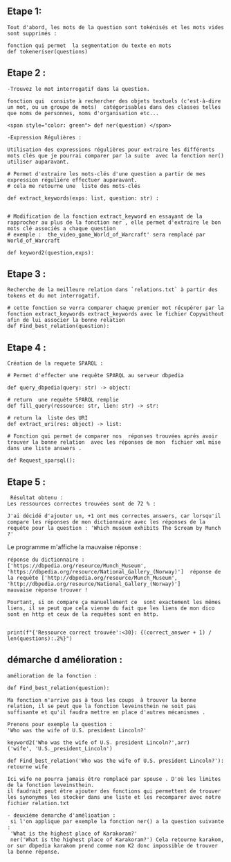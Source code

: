 
## Etape 1: 

    Tout d'abord, les mots de la question sont tokénisés et les mots vides sont supprimés :

    fonction qui permet  la segmentation du texte en mots
    def tokeneriser(questions)

  ## Etape 2 : 
    -Trouvez le mot interrogatif dans la question.

    fonction qui  consiste à rechercher des objets textuels (c'est-à-dire un mot, ou un groupe de mots)  catégorisables dans des classes telles que noms de personnes, noms d'organisation etc...   
    
    <span style="color: green"> def ner(question) </span>

    -Expression Régulières :

    Utilisation des expressions régulières pour extraire les différents mots clés que je pourrai comparer par la suite  avec la fonction ner() utiliser auparavant.

    # Permet d'extraire les mots-clés d'une question a partir de mes expression régulière effectuer auparavant.
    # cela me retourne une  liste des mots-clés

    def extract_keywords(exps: list, question: str) :


    # Modification de la fonction extract_keyword en essayant de la rapprocher au plus de la fonction ner , elle permet d'extraire le bon mots clé associés a chaque question 
    # exemple :  the_video_game_World_of_Warcraft' sera remplacé par  World_of_Warcraft

    def keyword2(question,exps):

 ## Etape 3 :  
    Recherche de la meilleure relation dans `relations.txt` à partir des tokens et du mot interrogatif.

    # cette fonction se verra comparer chaque premier mot récupérer par la fonction extract_keywords extract_keywords avec le fichier Copywithout afin de lui associer la bonne relation 
    def Find_best_relation(question): 


 ## Etape 4 : 
    Création de la requete SPARQL :

    # Permet d'effecter une requête SPARQL au serveur dbpedia

    def query_dbpedia(query: str) -> object:

    # return  une requête SPARQL remplie
    def fill_query(ressource: str, lien: str) -> str:

    # return la  liste des URI 
    def extract_uri(res: object) -> list:

    # Fonction qui permet de comparer nos  réponses trouvées aprés avoir trouver la bonne relation  avec les réponses de mon  fichier xml mise dans une liste answers .

    def Request_sparsql():

 ## Etape 5 : 
     Résultat obtenu :
    Les ressources correctes trouvées sont de 72 % :

    J'ai décidé d'ajouter un, +1 ont mes correctes answers, car lorsqu'il compare les réponses de mon dictionnaire avec les réponses de la requête pour la question : 'Which museum exhibits The Scream by Munch ?'

Le programme m'affiche la mauvaise réponse : 

    réponse du dictionnaire : ['https://dbpedia.org/resource/Munch_Museum', 'https://dbpedia.org/resource/National_Gallery_(Norway)']  réponse de la requête ['http://dbpedia.org/resource/Munch_Museum', 'http://dbpedia.org/resource/National_Gallery_(Norway)']
    mauvaise réponse trouver !

    Pourtant, si on compare ça manuellement ce  sont exactement les mêmes liens, il se peut que cela vienne du fait que les liens de mon dico sont en http et ceux de la requêtes sont en http.
    
    
    print(f"{'Ressource correct trouvée':<30}: {(correct_answer + 1) / len(questions):.2%}")


## démarche d amélioration : 

    amélioration de la fonction : 

    def Find_best_relation(question): 

    Ma fonction n'arrive pas à tous les coups  à trouver la bonne relation, il se peut que la fonction leveinsthein ne soit pas suffisante et qu'il faudra mettre en place d'autres mécanismes . 

    Prenons pour exemple la question : 
    'Who was the wife of U.S. president Lincoln?'

    keyword2('Who was the wife of U.S. president Lincoln?',arr)
    ('wife', 'U.S._president_Lincoln')

    def Find_best_relation('Who was the wife of U.S. president Lincoln?'): retourne wife

    Ici wife ne pourra jamais être remplacé par spouse . D'où les limites de la fonction leveinsthein.
    il faudrait peut être ajouter des fonctions qui permettent de trouver les synonymes les stocker dans une liste et les recomparer avec notre fichier relation.txt

    - deuxiéme demarche d'amélioation :
     si l'on applique par exemple la fonction ner() a la question suivante : 
     'What is the highest place of Karakoram?'
     ner('What is the highest place of Karakoram?') Cela retourne karakom, or sur dbpedia karakom prend comme nom K2 donc impossible de trouver la bonne réponse.
    
    

    









